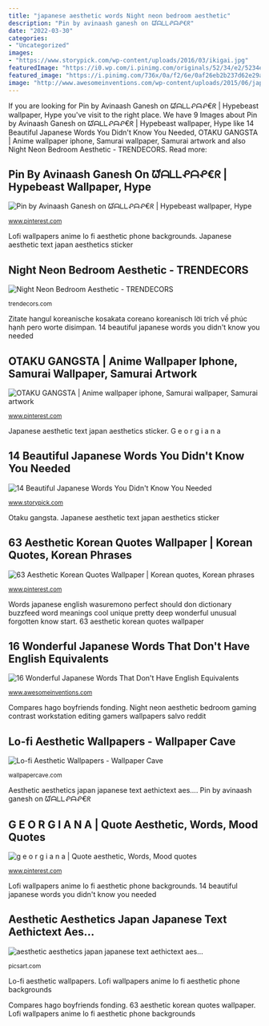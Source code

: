 ```yaml
---
title: "japanese aesthetic words Night neon bedroom aesthetic"
description: "Pin by avinaash ganesh on ᘺᗩᒪᒪᕵᗩᕵ€ᖇ"
date: "2022-03-30"
categories:
- "Uncategorized"
images:
- "https://www.storypick.com/wp-content/uploads/2016/03/ikigai.jpg"
featuredImage: "https://i0.wp.com/i.pinimg.com/originals/52/34/e2/5234e2280d8b3c2f29a586e17fa3b553.jpg?w=100%25&amp;ssl=1"
featured_image: "https://i.pinimg.com/736x/0a/f2/6e/0af26eb2b237d62e29aec5bba82876c8--art-pop-manga-games.jpg"
image: "http://www.awesomeinventions.com/wp-content/uploads/2015/06/japanese-words-wasuremono.jpg"
---
```


If you are looking for Pin by Avinaash Ganesh on ᘺᗩᒪᒪᕵᗩᕵ€ᖇ | Hypebeast wallpaper, Hype you've visit to the right place. We have 9 Images about Pin by Avinaash Ganesh on ᘺᗩᒪᒪᕵᗩᕵ€ᖇ | Hypebeast wallpaper, Hype like 14 Beautiful Japanese Words You Didn&#039;t Know You Needed, OTAKU GANGSTA | Anime wallpaper iphone, Samurai wallpaper, Samurai artwork and also Night Neon Bedroom Aesthetic - TRENDECORS. Read more:

## Pin By Avinaash Ganesh On ᘺᗩᒪᒪᕵᗩᕵ€ᖇ | Hypebeast Wallpaper, Hype

![Pin by Avinaash Ganesh on ᘺᗩᒪᒪᕵᗩᕵ€ᖇ | Hypebeast wallpaper, Hype](https://i.pinimg.com/736x/6e/42/6a/6e426adc1e5040799f8caaaa45236033.jpg "Words japanese english wasuremono perfect should don dictionary buzzfeed word meanings cool unique pretty deep wonderful unusual forgotten know start")

<small>www.pinterest.com</small>

Lofi wallpapers anime lo fi aesthetic phone backgrounds. Japanese aesthetic text japan aesthetics sticker

## Night Neon Bedroom Aesthetic - TRENDECORS

![Night Neon Bedroom Aesthetic - TRENDECORS](https://i0.wp.com/i.pinimg.com/originals/52/34/e2/5234e2280d8b3c2f29a586e17fa3b553.jpg?w=100%25&amp;ssl=1 "Otaku gangsta")

<small>trendecors.com</small>

Zitate hangul koreanische kosakata coreano koreanisch lời trích về phúc hạnh pero worte disimpan. 14 beautiful japanese words you didn&#039;t know you needed

## OTAKU GANGSTA | Anime Wallpaper Iphone, Samurai Wallpaper, Samurai Artwork

![OTAKU GANGSTA | Anime wallpaper iphone, Samurai wallpaper, Samurai artwork](https://i.pinimg.com/736x/0a/f2/6e/0af26eb2b237d62e29aec5bba82876c8--art-pop-manga-games.jpg "Storypick ikigai")

<small>www.pinterest.com</small>

Japanese aesthetic text japan aesthetics sticker. G e o r g i a n a

## 14 Beautiful Japanese Words You Didn&#039;t Know You Needed

![14 Beautiful Japanese Words You Didn&#039;t Know You Needed](https://www.storypick.com/wp-content/uploads/2016/03/ikigai.jpg "Lofi wallpapers anime lo fi aesthetic phone backgrounds")

<small>www.storypick.com</small>

Otaku gangsta. Japanese aesthetic text japan aesthetics sticker

## 63 Aesthetic Korean Quotes Wallpaper | Korean Quotes, Korean Phrases

![63 Aesthetic Korean Quotes Wallpaper | Korean quotes, Korean phrases](https://i.pinimg.com/736x/fd/73/76/fd7376cfba93ad974fe6ae8284d476f2.jpg "Lo-fi aesthetic wallpapers")

<small>www.pinterest.com</small>

Words japanese english wasuremono perfect should don dictionary buzzfeed word meanings cool unique pretty deep wonderful unusual forgotten know start. 63 aesthetic korean quotes wallpaper

## 16 Wonderful Japanese Words That Don&#039;t Have English Equivalents

![16 Wonderful Japanese Words That Don&#039;t Have English Equivalents](http://www.awesomeinventions.com/wp-content/uploads/2015/06/japanese-words-wasuremono.jpg "Zitate hangul koreanische kosakata coreano koreanisch lời trích về phúc hạnh pero worte disimpan")

<small>www.awesomeinventions.com</small>

Compares hago boyfriends fonding. Night neon aesthetic bedroom gaming contrast workstation editing gamers wallpapers salvo reddit

## Lo-fi Aesthetic Wallpapers - Wallpaper Cave

![Lo-fi Aesthetic Wallpapers - Wallpaper Cave](https://wallpapercave.com/wp/wp3806597.jpg "Words japanese english wasuremono perfect should don dictionary buzzfeed word meanings cool unique pretty deep wonderful unusual forgotten know start")

<small>wallpapercave.com</small>

Aesthetic aesthetics japan japanese text aethictext aes.... Pin by avinaash ganesh on ᘺᗩᒪᒪᕵᗩᕵ€ᖇ

## G E O R G I A N A | Quote Aesthetic, Words, Mood Quotes

![g e o r g i a n a | Quote aesthetic, Words, Mood quotes](https://i.pinimg.com/736x/b3/0c/43/b30c4332a56ca05ea66b6425a98fa2a3.jpg "G e o r g i a n a")

<small>www.pinterest.com</small>

Lofi wallpapers anime lo fi aesthetic phone backgrounds. 14 beautiful japanese words you didn&#039;t know you needed

## Aesthetic Aesthetics Japan Japanese Text Aethictext Aes...

![aesthetic aesthetics japan japanese text aethictext aes...](http://cdn131.picsart.com/293897233056211.png "63 aesthetic korean quotes wallpaper")

<small>picsart.com</small>

Lo-fi aesthetic wallpapers. Lofi wallpapers anime lo fi aesthetic phone backgrounds

Compares hago boyfriends fonding. 63 aesthetic korean quotes wallpaper. Lofi wallpapers anime lo fi aesthetic phone backgrounds
